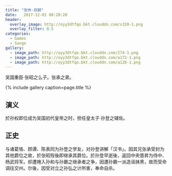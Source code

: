 ```yaml
---
title: "张休·叔嗣"
date:   2017-12-01 08:28:28
header:
  overlay_image: http://oyy3dtfqo.bkt.clouddn.com/s320-1.png
  overlay_filter: 0.5
categories:
  - Games
  - Sango
gallery:
  - image_path: http://oyy3dtfqo.bkt.clouddn.com/274-1.png
  - image_path: http://oyy3dtfqo.bkt.clouddn.com/a172-1.png
  - image_path: http://oyy3dtfqo.bkt.clouddn.com/a126-1.png
---
```


吴国重臣·张昭之么子。张承之弟。

{% include gallery caption=page.title %}

## 演义

於孙权即位成为吴国初代皇帝之时，担任皇太子·孙登之辅佐。

## 正史

与诸葛恪、顾谭、陈表同为孙登之学友，对孙登讲解「汉书」。因其兄张承受封为其他爵位之故，於张昭殁後即继承其爵位。於孙登早逝後，返回中央晋昇为侍中、杨武将军。却遭捲入孙和与孙霸之继承者之争，因遭孙霸一派造谣抹黑，故而受命调往交州。尔後，因受对立之孙弘之计所害，奉命自杀。